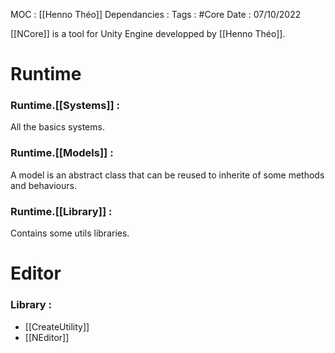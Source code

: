 MOC : [[Henno Théo]] 
Dependancies : 
Tags : #Core
Date : 07/10/2022

[[NCore]] is a tool for Unity Engine developped by [[Henno Théo]]. 

# Runtime
### Runtime.[[Systems]] : 
All the basics systems.

### Runtime.[[Models]] : 
A model is an abstract class that can be reused to inherite of some methods and behaviours.

### Runtime.[[Library]] : 
Contains some utils libraries.


# Editor
### Library : 
* [[CreateUtility]]
* [[NEditor]]